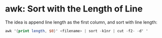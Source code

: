 # awk: Sort with the Length of Line

The idea is append line length as the first column, and sort with line length:

  ```awk
awk '{print length, $0}' <filename> | sort -k1nr | cut -f2- -d' '
  ```
